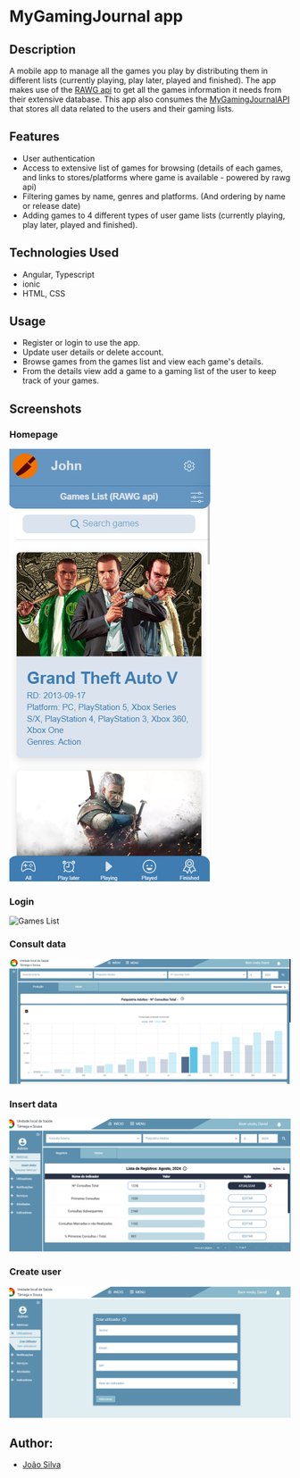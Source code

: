 # MyGamingJournal app

## Description
A mobile app to manage all the games you play by distributing them in different lists (currently playing, play later, played and finished). The app makes use of the [RAWG api](https://rawg.io/) to get all the games information it needs from their extensive database.
This app also consumes the [MyGamingJournalAPI](https://github.com/CarDioLogic/MyGamingJournalAPI) that stores all data related to the users and their gaming lists.

## Features
- User authentication
- Access to extensive list of games for browsing (details of each games, and links to stores/platforms where game is available - powered by rawg api)
- Filtering games by name, genres and platforms. (And ordering by name or release date)
- Adding games to 4 different types of user game lists (currently playing, play later, played and finished).

## Technologies Used
- Angular, Typescript
- ionic
- HTML, CSS

## Usage
- Register or login to use the app.
- Update user details or delete account.
- Browse games from the games list and view each game's details.
- From the details view add a game to a gaming list of the user to keep track of your games.

## Screenshots
### Homepage
![Games List](https://github.com/CarDioLogic/MyGamingJournalR/blob/main/Screenshots/gamesList.PNG)
### Login
![Games List](https://github.com/CarDioLogic/MyGamingJournalR/tree/master/Screenshots/gamesList.PNG)
### Consult data
![ConsultData](https://github.com/CarDioLogic/benchmarking-hospitalar-project/blob/main/Screenshots/ConsultData.PNG)
### Insert data
![InsertData](https://github.com/CarDioLogic/benchmarking-hospitalar-project/blob/main/Screenshots/InsertData.PNG)
### Create user
![CreateUser](https://github.com/CarDioLogic/benchmarking-hospitalar-project/blob/main/Screenshots/CreateUser.PNG)

## Author:
- [João Silva](https://github.com/CarDioLogic)

